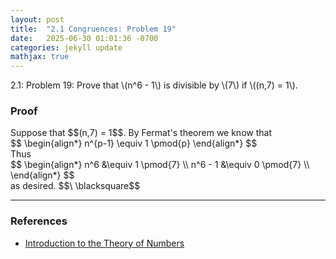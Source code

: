 ```yaml
---
layout: post
title:  "2.1 Congruences: Problem 19"
date:   2025-06-30 01:01:36 -0700
categories: jekyll update
mathjax: true
---
```

<div class="stmt">
2.1: Problem 19: Prove that \(n^6 - 1\) is divisible by \(7\) if \((n,7) = 1\).
</div>
<!-------------------------------------------------------------------------->
<h3>Proof</h3>
Suppose that $$(n,7) = 1$$. By Fermat's theorem we know that
<div>
	$$
	\begin{align*}
	 n^{p-1} \equiv 1 \pmod{p}
	\end{align*}
	$$
</div>
Thus
<div>
	$$
	\begin{align*}
	 n^6 &\equiv 1 \pmod{7} \\
	 n^6 - 1 &\equiv 0 \pmod{7} \\
	\end{align*}
	$$
</div>
as desired. $$\ \blacksquare$$

<!-------------------------------------------------------------------------->
<hr>
<h3>References</h3>
<ul>
<li><a href="https://www.amazon.com/Introduction-Theory-Numbers-Ivan-Niven/dp/0471625469/ref=sr_1_4?crid=2W6RIXK8XKML&dib=eyJ2IjoiMSJ9.4JJX3TjBVssutHObQ6I0JtqeibjE9cdXnvtKb0Pw35sI7nhhCkgDO9V30G9AK93sxOPA9cqJo6oTGbFBW_0XDHlchsMPpntttefDbagYjacM_JsYhJ2OsZfv6AZW7HvHtwvDJLTV9MdlHtcp-Ty3YHGG-SVFN7BkikWdb9V08Bgfc5-qI1PehEyQSC0Q3YgVUjySbeVdj-oMXItNKnmWxTT7gCjXx2REQNat96u4Jwo.zt7TCHwHnbVL91a7UdCCl57bjglwuJ4UAOW-gnC003w&dib_tag=se&keywords=introduction+to+the+theory+of+numbers&qid=1749952397&sprefix=introduction+to+the+theory+of+number%2Caps%2C173&sr=8-4">Introduction to the Theory of Numbers</a></li>
</ul>






















